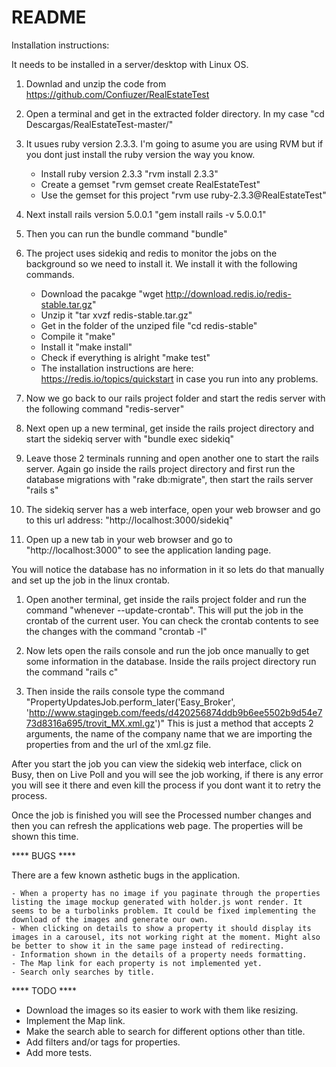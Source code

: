 # README

Installation instructions:

It needs to be installed in a server/desktop with Linux OS.

1. Downlad and unzip the code from https://github.com/Confiuzer/RealEstateTest

2. Open a terminal and get in the extracted folder directory. In my case "cd Descargas/RealEstateTest-master/"

3. It usues ruby version 2.3.3. I'm going to asume you are using RVM but if you dont just install the ruby version the way you know.
	- Install ruby version 2.3.3 "rvm install 2.3.3"
	- Create a gemset "rvm gemset create RealEstateTest"
	- Use the gemset for this project "rvm use ruby-2.3.3@RealEstateTest"

4. Next install rails version 5.0.0.1 "gem install rails -v 5.0.0.1"

5. Then you can run the bundle command "bundle"

6. The project uses sidekiq and redis to monitor the jobs on the background so we need to install it. We install it with the following commands.
	- Download the pacakge "wget http://download.redis.io/redis-stable.tar.gz"
	- Unzip it "tar xvzf redis-stable.tar.gz"
	- Get in the folder of the unziped file "cd redis-stable"
	- Compile it "make"
	- Install it "make install"
	- Check if everything is alright "make test"
	- The installation instructions are here: https://redis.io/topics/quickstart in case you run into any problems. 

7. Now we go back to our rails project folder and start the redis server with the following command "redis-server"

8. Next open up a new terminal, get inside the rails project directory and start the sidekiq server with "bundle exec sidekiq"

9. Leave those 2 terminals running and open another one to start the rails server. Again go inside the rails project directory and first run the database migrations with "rake db:migrate", then start the rails server "rails s"

10. The sidekiq server has a web interface, open your web browser and go to this url address: "http://localhost:3000/sidekiq"

11. Open up a new tab in your web browser and go to "http://localhost:3000" to see the application landing page.



You will notice the database has no information in it so lets do that manually and set up the job in the linux crontab.

1. Open another terminal, get inside the rails project folder and run the command "whenever --update-crontab". This will put the job in the crontab of the current user. You can check the crontab contents to see the changes with the command "crontab -l"

2. Now lets open the rails console and run the job once manually to get some information in the database. Inside the rails project directory run the command "rails c"

3. Then inside the rails console type the command "PropertyUpdatesJob.perform_later('Easy_Broker', 'http://www.stagingeb.com/feeds/d420256874ddb9b6ee5502b9d54e773d8316a695/trovit_MX.xml.gz')" This is just a method that accepts 2 arguments, the name of the company name that we are importing the properties from and the url of the xml.gz file.

After you start the job you can view the sidekiq web interface, click on Busy, then on Live Poll and you will see the job working, if there is any error you will see it there and even kill the process if you dont want it to retry the process.

Once the job is finished you will see the Processed number changes and then you can refresh the applications web page. The properties will be shown this time.



**** BUGS ****

There are a few known asthetic bugs in the application.

	- When a property has no image if you paginate through the properties listing the image mockup generated with holder.js wont render. It seems to be a turbolinks problem. It could be fixed implementing the download of the images and generate our own.
	- When clicking on details to show a property it should display its images in a carousel, its not working right at the moment. Might also be better to show it in the same page instead of redirecting.
	- Information shown in the details of a property needs formatting.
	- The Map link for each property is not implemented yet.
	- Search only searches by title.




**** TODO ****

- Download the images so its easier to work with them like resizing.
- Implement the Map link.
- Make the search able to search for different options other than title.
- Add filters and/or tags for properties.
- Add more tests.